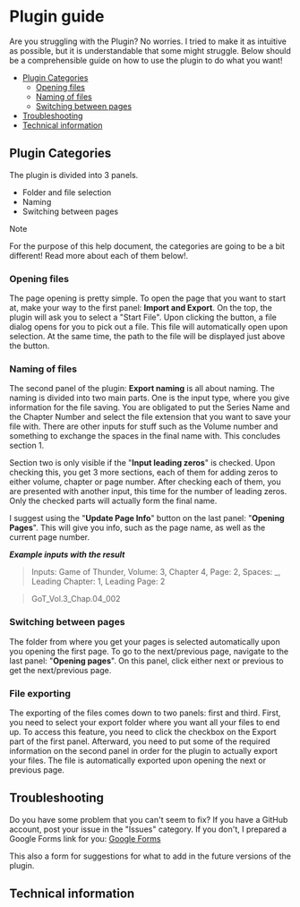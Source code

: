 # Plugin guide

Are you struggling with the Plugin? No worries. I tried to make it as intuitive as possible, but it is understandable
that some might struggle. Below should be a comprehensible guide on how to use the plugin to do what you want!

- [Plugin Categories](#plugin-categories)
    - [Opening files](#opening-files)
    - [Naming of files](#naming-of-files)
    - [Switching between pages](#switching-between-pages)
- [Troubleshooting](#troubleshooting)
- [Technical information](#technical-information)

## Plugin Categories

The plugin is divided into 3 panels.

- Folder and file selection
- Naming
- Switching between pages

> [!NOTE]
> For the purpose of this help document, the categories are going to be a bit different! Read more about each of
> them below!.

### Opening files

The page opening is pretty simple. To open the page that you want to start at, make your way to the first panel:
**Import and Export**. On the top, the plugin will ask you to select a "Start File". Upon clicking the button, a file
dialog opens for you to pick out a file. This file will automatically open upon selection. At the same time, the path to
the file will be displayed just above the button.

### Naming of files

The second panel of the plugin: **Export naming** is all about naming. The naming is divided into two main parts. One is
the input type, where you give information for the file saving. You are obligated to put the Series Name and the Chapter
Number and select the file extension that you want to save your file with. There are other inputs for stuff such as
the Volume number and something to exchange the spaces in the final name with. This concludes section 1.

Section two is only visible if the "**Input leading zeros**" is checked. Upon checking this, you get 3 more sections,
each of them for adding zeros to either volume, chapter or page number. After checking each of them, you are presented
with another input, this time for the number of leading zeros. Only the checked parts will actually form the final name.

I suggest using the "**Update Page Info**" button on the last panel: "**Opening Pages**". This will give you info, such
as the page name, as well as the current page number.

***Example inputs with the result***
> Inputs: Game of Thunder, Volume: 3, Chapter 4, Page: 2, Spaces: _, Leading Chapter: 1, Leading Page: 2

> GoT_Vol.3_Chap.04_002

### Switching between pages

The folder from where you get your pages is selected automatically upon you opening the first page. To go to the
next/previous page, navigate to the last panel: "**Opening pages**". On this panel, click either next or previous to get
the next/previous page.

### File exporting

The exporting of the files comes down to two panels: first and third. First, you need to select your export folder where
you want all your files to end up. To access this feature, you need to click the checkbox on the Export part of the
first panel. Afterward, you need to put some of the required information on the second panel in order for the plugin to
actually export your files. The file is automatically exported upon opening the next or previous page.

## Troubleshooting

Do you have some problem that you can't seem to fix? If you have a GitHub account, post your issue in the "Issues"
category. If you don't, I prepared a Google Forms link for you: [Google Forms](https://forms.gle/vFsgWuz1tSaNtiuK6)

This also a form for suggestions for what to add in the future versions of the plugin.

## Technical information